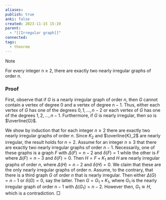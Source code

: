 ```yaml
---
aliases: 
publish: true
anki: false
created: 2023-11-15 15:19
parent:
  - "[[Irregular graph]]"
connected: 
tags:
  - theorem
---
```


> [!note] 
For every integer n ≥ 2, there are exactly two nearly irregular graphs of order n.


### Proof
First, observe that if $G$ is a nearly irregular graph of order $n$, then $G$ cannot contain a vertex of degree $0$ and a vertex of degree $n - 1$. Thus, either each vertex of $G$ has one of the degrees $0, 1, \ldots, n - 2$ or each vertex of $G$ has one of the degrees $1, 2, \ldots, n - 1$. Furthermore, if $G$ is nearly irregular, then so is $\overline{G}$.

We show by induction that for each integer $n \geq 2$ there are exactly two nearly irregular graphs of order $n$. Since $K_2$ and $\overline{K}_2$ are nearly irregular, the result holds for $n = 2$. Assume for an integer $n \geq 3$ that there are exactly two nearly irregular graphs of order $n - 1$. Necessarily, one of these graphs is a graph $F$ with $\Delta(F) = n - 2$ and $\delta(F) = 1$ while the other is $F$ where $\Delta(F) = n - 3$ and $\delta(F) = 0$. Then $H = F + K_1$ and $H$ are nearly irregular graphs of order $n$, where $\Delta(H) = n - 2$ and $\delta(H) = 0$. We claim that these are the only nearly irregular graphs of order n. Assume, to the contrary, that there is a third graph $G$ of order $n$ that is nearly irregular. Then either $\Delta(G) = n - 1$ or $\delta(G) = 0$, say the latter. Then $G = G_1 + K_1$, where $G_1$ is the nearly irregular graph of order $n - 1$ with $\Delta(G_1) = n - 2$. However then, $G_1 \cong H$, which is a contradiction. □








